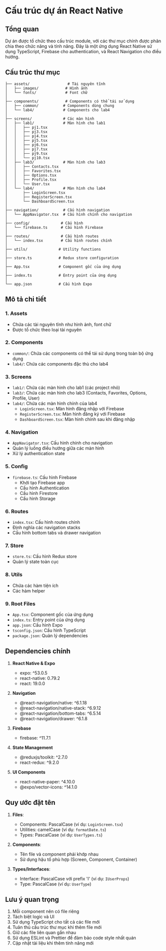 # Cấu trúc dự án React Native

## Tổng quan
Dự án được tổ chức theo cấu trúc module, với các thư mục chính được phân chia theo chức năng và tính năng. Đây là một ứng dụng React Native sử dụng TypeScript, Firebase cho authentication, và React Navigation cho điều hướng.

## Cấu trúc thư mục

```
├── assets/                 # Tài nguyên tĩnh
│   ├── images/            # Hình ảnh
│   └── fonts/             # Font chữ
│
├── components/            # Components có thể tái sử dụng
│   ├── common/           # Components dùng chung
│   └── lab4/             # Components cho lab4
│
├── screens/              # Các màn hình
│   ├── lab1/             # Màn hình cho lab1
│   │   ├── pj1.tsx
│   │   ├── pj3.tsx
│   │   ├── pj4.tsx
│   │   ├── pj5.tsx
│   │   ├── pj6.tsx
│   │   ├── pj7.tsx
│   │   ├── pj9.tsx
│   │   └── pj10.tsx
│   ├── lab3/             # Màn hình cho lab3
│   │   ├── Contacts.tsx
│   │   ├── Favorites.tsx
│   │   ├── Options.tsx
│   │   ├── Profile.tsx
│   │   └── User.tsx
│   └── lab4/             # Màn hình cho lab4
│       ├── LoginScreen.tsx
│       ├── RegisterScreen.tsx
│       └── DashboardScreen.tsx
│
├── navigation/           # Cấu hình navigation
│   └── AppNavigator.tsx  # Cấu hình chính cho navigation
│
├── config/              # Cấu hình
│   └── firebase.ts      # Cấu hình Firebase
│
├── routes/              # Cấu hình routes
│   └── index.tsx        # Cấu hình routes chính
│
├── utils/              # Utility functions
│
├── store.ts            # Redux store configuration
│
├── App.tsx             # Component gốc của ứng dụng
│
├── index.ts            # Entry point của ứng dụng
│
└── app.json            # Cấu hình Expo

```

## Mô tả chi tiết

### 1. Assets
- Chứa các tài nguyên tĩnh như hình ảnh, font chữ
- Được tổ chức theo loại tài nguyên

### 2. Components
- `common/`: Chứa các components có thể tái sử dụng trong toàn bộ ứng dụng
- `lab4/`: Chứa các components đặc thù cho lab4

### 3. Screens
- `lab1/`: Chứa các màn hình cho lab1 (các project nhỏ)
- `lab3/`: Chứa các màn hình cho lab3 (Contacts, Favorites, Options, Profile, User)
- `lab4/`: Chứa các màn hình chính của lab4
  - `LoginScreen.tsx`: Màn hình đăng nhập với Firebase
  - `RegisterScreen.tsx`: Màn hình đăng ký với Firebase
  - `DashboardScreen.tsx`: Màn hình chính sau khi đăng nhập

### 4. Navigation
- `AppNavigator.tsx`: Cấu hình chính cho navigation
- Quản lý luồng điều hướng giữa các màn hình
- Xử lý authentication state

### 5. Config
- `firebase.ts`: Cấu hình Firebase
  - Khởi tạo Firebase app
  - Cấu hình Authentication
  - Cấu hình Firestore
  - Cấu hình Storage

### 6. Routes
- `index.tsx`: Cấu hình routes chính
- Định nghĩa các navigation stacks
- Cấu hình bottom tabs và drawer navigation

### 7. Store
- `store.ts`: Cấu hình Redux store
- Quản lý state toàn cục

### 8. Utils
- Chứa các hàm tiện ích
- Các hàm helper

### 9. Root Files
- `App.tsx`: Component gốc của ứng dụng
- `index.ts`: Entry point của ứng dụng
- `app.json`: Cấu hình Expo
- `tsconfig.json`: Cấu hình TypeScript
- `package.json`: Quản lý dependencies

## Dependencies chính

1. **React Native & Expo**
   - expo: ^53.0.5
   - react-native: 0.79.2
   - react: 19.0.0

2. **Navigation**
   - @react-navigation/native: ^6.1.18
   - @react-navigation/native-stack: ^6.9.12
   - @react-navigation/bottom-tabs: ^6.5.14
   - @react-navigation/drawer: ^6.1.8

3. **Firebase**
   - firebase: ^11.7.1

4. **State Management**
   - @reduxjs/toolkit: ^2.7.0
   - react-redux: ^9.2.0

5. **UI Components**
   - react-native-paper: ^4.10.0
   - @expo/vector-icons: ^14.1.0

## Quy ước đặt tên

1. **Files**:
   - Components: PascalCase (ví dụ: `LoginScreen.tsx`)
   - Utilities: camelCase (ví dụ: `formatDate.ts`)
   - Types: PascalCase (ví dụ: `UserTypes.ts`)

2. **Components**:
   - Tên file và component phải khớp nhau
   - Sử dụng hậu tố phù hợp (Screen, Component, Container)

3. **Types/Interfaces**:
   - Interface: PascalCase với prefix 'I' (ví dụ: `IUserProps`)
   - Type: PascalCase (ví dụ: `UserType`)

## Lưu ý quan trọng

1. Mỗi component nên có file riêng
2. Tách biệt logic và UI
3. Sử dụng TypeScript cho tất cả các file mới
4. Tuân thủ cấu trúc thư mục khi thêm file mới
5. Giữ các file liên quan gần nhau
6. Sử dụng ESLint và Prettier để đảm bảo code style nhất quán
7. Cập nhật tài liệu khi thêm tính năng mới 